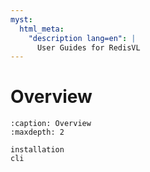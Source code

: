 ```yaml
---
myst:
  html_meta:
    "description lang=en": |
      User Guides for RedisVL
---
```


# Overview


```{toctree}
:caption: Overview
:maxdepth: 2

installation
cli
```

